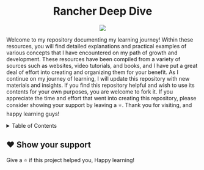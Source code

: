 <div align="center">

# Rancher Deep Dive
  <a href="https://github.com/Krishnamohan-Yerrabilli/Rancher-Deep-Dive">
    <img src="https://user-images.githubusercontent.com/58173938/210123030-3a390ec0-3fb6-4389-84f2-871f7feb9dc2.png" >
  </a>

</div>

Welcome to my repository documenting my learning journey! Within these resources, you will find detailed explanations and practical examples of various concepts that I have encountered on my path of growth and development. These resources have been compiled from a variety of sources such as websites, video tutorials, and books, and I have put a great deal of effort into creating and organizing them for your benefit. As I continue on my journey of learning, I will update this repository with new materials and insights. If you find this repository helpful and wish to use its contents for your own purposes, you are welcome to fork it. If you appreciate the time and effort that went into creating this repository, please consider showing your support by leaving a ⭐. Thank you for visiting, and happy learning guys!

<div id="top">
<!-- TABLE OF CONTENTS -->
<details>
  <summary>Table of Contents</summary>
  <ol>
  <li>
<h2 id="an-introduction-to-rancher-and-kubernetes">An introduction to Rancher and Kubernetes</h2>

<ul>
  <li><a href="#">The history of Rancher Labs as a company</a></li>
  <li>Products released by Rancher in the past</li>
  <li>Rancher's core ideology</li>
  <li>The origin of Kubernetes</li>
  <li>The issue that Kubernetes aims to address</li>
  <li>Comparing Kubernetes to Docker Swarm and OpenShift</li>
  <li>A comparison of Kubernetes and Docker Swarm</li>
  <li>A comparison of Kubernetes and OpenShift</li>
  <li>A summary</li>
</ul>

<h2 id="a-high-level-overview-of-rancher-and-kubernetes">A high-level overview of Rancher and Kubernetes</h2>

<ul>
  <li>The purpose of the Rancher server</li>
  <li>What RKE and RKE2 are</li>
  <li>An explanation of RKE</li>
  <li>An explanation of RKE2</li>
  <li>What K3s is</li>
  <li>The role of RancherD</li>
  <li>The controllers running inside Rancher server pods</li>
  <li>The function of Cattle agents</li>
  <li>How Rancher manages nodes and clusters</li>
  <li>An overview of kube-apiserver, kubecontroller-manager, kubescheduler, etcd, and kubelet</li>
  <li>How the current state and desired state work together</li>
  <li>A summary</li>
</ul>

<h2 id="setting-up-a-single-node-rancher-instance">Setting up a single-node Rancher instance</h2>

<ul>
  <li>What a single-node Rancher installation is</li>
  <li>Requirements and limitations</li>
  <li>Rules for designing a solution</li>
  <li>Steps for installation</li>
  <li>Installing Docker</li>
  <li>Preparing SSL certificates</li>
  <li>Starting the Rancher server</li>
  <li>Migrating to an HA setup</li>
  <li>Backing up the current Rancher server</li>
  <li>Starting the transition to a new cluster</li>
  <li>Cleaning up/rolling back</li>
  <li>A summary</li>
</ul>

<h2 id="creating-rke-and-rke2-clusters">Creating RKE and RKE2 clusters</h2>

<ul>
  <li>An explanation of RKE clusters</li>
  <li>The history of RKE</li>
  <li>How RKE works</li>
  <li>An explanation of RKE2 clusters</li>
  <li>The role of RancherD</li>
  <li>Requirements and limitations</li>
  <li>Basic requirements</li>
  <li>Design limitations and considerations</li>
  <li>Rules for designing a solution</li>
  <li>Setting up RKE clusters</li>
  <li>Setting up RKE2 clusters</li>
  <li>Install steps for RKE</li>
  <li>Install steps for RKE2</li>
  <li>Configuring an external load balancer (HAProxy)</li>
  <li>TCP mode</li>
  <li>HTTP/HTTPS mode</li>
  <li>Configuring MetalLB</li>
  <li>Installation</li>
  <li>Configuration</li>
  <li>A summary</li>
</ul>

<h2 id="deploying-rancher-on-a-hosted-kubernetes-cluster">Deploying Rancher on a hosted Kubernetes cluster</h2>

<ul>
  <li>Understanding hosted Kubernetes clusters</li>
  <li>Requirements and limitations</li>
  <li>Amazon EKS</li>
  <li>Google's GKE</li>
  <li>Azure's AKS</li>
  <li>Rules for designing a solution</li>
  <li>Setting up a hosted Kubernetes cluster on Amazon EKS</li>
  <li>Setting up a hosted Kubernetes cluster on Google's GKE</li>
  <li>Setting up a hosted Kubernetes cluster on Azure's AKS</li>
  <li>Installing and upgrading Rancher</li>
  <li>Installing Rancher</li>
  <li>Upgrading Rancher</li>
  <li>The Rancher Backup Operator</li>
  <li>Installation</li>
  <li>Creating a backup</li>
  <li>A summary</li>
</ul>

<h2 id="creating-an-rke-cluster-using-rancher">Creating an RKE cluster using Rancher</h2>

<ul>
  <li>What a Rancher-managed cluster is</li>
  <li>The origin of Rancher-managed clusters</li>
  <li>How Rancher manages nodes</li>
  <li>How Rancher manages a cluster</li>
  <li>Requirements and limitations</li>
  <li>Rancher-created managed nodes</li>
  <li>Existing nodes</li>
  <li>Rules for designing a solution</li>
  <li>Setting up an RKE cluster on AWS</li>
  <li>Setting up an RKE cluster on GCP</li>
  <li>Preparing for nodes to join Rancher</li>
  <li>Preparing the infrastructure provider</li>
  <li>Steps for creating an RKE cluster using Rancher</li>
  <li>Deploying a cluster using node pools</li>
  <li>Ongoing maintenance tasks</li>
  <li>A summary</li>
</ul>

<h2 id="deploying-a-hosted-cluster-with-rancher">Deploying a hosted cluster with Rancher</h2>

<ul>
  <li>How Rancher can manage a hosted cluster</li>
  <li>Requirements and limitations</li>
  <li>Basic requirements</li>
  <li>Design limitations and considerations</li>
  <li>Rules for designing a solution</li>
  <li>Setting up a hosted cluster on Amazon EKS with Rancher</li>
  <li>Setting up a hosted cluster on Google's GKE with Rancher</li>
  <li>Setting up a hosted cluster on Microsoft Azure Kubernetes Service (AKS) with Rancher</li>
  <li>Preparing the cloud provider</li>
  <li>Setting up a hosted cluster on Amazon EKS</li>
  <li>Setting up a hosted cluster on Google's GKE</li>
  <li>Setting up a hosted cluster on AKS</li>
  <li>Installation steps</li>
  <li>Setting up a hosted cluster on Amazon EKS with Rancher</li>
  <li>Setting up a hosted cluster on Google's GKE with Rancher</li>
  <li>Setting up a hosted cluster on AKS with Rancher</li>
  <li>Ongoing maintenance tasks</li>
  <li>A summary</li>
</ul>

<h2 id="importing-an-externally-managed-cluster-into-rancher">Importing an externally managed cluster into Rancher</h2>

<ul>
  <li>What an externally managed cluster is</li>
  <li>Requirements and limitations</li>
  <li>Basic requirements</li>
  <li>Design limitations and considerations</li>
  <li>Rules for designing a solution</li>
  <li>Importing an externally managed cluster</li>
  <li>Ongoing maintenance tasks</li>
  <li>A summary</li>
</ul>

<h2 id="installing-a-kubernetes-cluster-with-rancher-on-aws">Installing a Kubernetes cluster with Rancher on AWS</h2>

<ul>
  <li>Understanding the different options for installing a cluster on AWS</li>
  <li>Requirements and limitations</li>
  <li>Basic requirements</li>
  <li>Design limitations and considerations</li>
  <li>Rules for designing a solution</li>
  <li>Preparing the infrastructure provider</li>
  <li>Installation steps</li>
  <li>Ongoing maintenance tasks</li>
  <li>A summary</li>
</ul>

<h2 id="installing-a-kubernetes-cluster-with-rancher-on-gcp">Installing a Kubernetes cluster with Rancher on GCP</h2>

<ul>
  <li>Understanding the different options for installing a cluster on GCP</li>
  <li>Requirements and limitations</li>
  <li>Basic requirements</li>
  <li>Design limitations and considerations</li>
  <li>Rules for designing a solution</li>
  <li>Preparing the infrastructure provider</li>
  <li>Installation steps</li>
  <li>Ongoing maintenance tasks</li>
  <li>A summary</li>
</ul>

<h2 id="installing-a-kubernetes-cluster-with-rancher-on-azure">Installing a Kubernetes cluster with Rancher on Azure</h2>

<ul>
  <li>Understanding the different options for installing a cluster on Azure</li>
  <li>Requirements and limitations</li>
  <li>Basic requirements</li>
  <li>Design limitations and considerations</li>
  <li>Rules for designing a solution</li>
  <li>Preparing the infrastructure provider</li>
  <li>Installation steps</li>
  <li>Ongoing maintenance tasks</li>
  <li>A summary</li>
</ul>

<h2 id="upgrading-a-kubernetes-cluster">Upgrading a Kubernetes cluster</h2>

<ul>
  <li>Understanding the different options for upgrading a cluster</li>
  <li>Requirements and limitations</li>
  <li>Basic requirements</li>
  <li>Design limitations and considerations</li>
  <li>Rules for designing a solution</li>
  <li>Preparing for the upgrade</li>
  <li>Performing the upgrade</li>
  <li>Ongoing maintenance tasks</li>
  <li>A summary</li>
</ul>

<h2 id="backing-up-and-restoring-a-cluster">Backing up and restoring a cluster</h2>

<ul>
  <li>Understanding the different options for backing up and restoring a cluster</li>
  <li>Requirements and limitations</li>
  <li>Basic requirements</li>
  <li>Design limitations and considerations</li>
  <li>Rules for designing a solution</li>
  <li>Backing up a cluster</li>
  <li>Restoring a cluster</li>
  <li>Ongoing maintenance tasks</li>
  <li>A summary</li>
</ul>


<h2 id="scaling-a-cluster">Scaling a cluster</h2>

<ul>
  <li>Understanding the different options for scaling a cluster</li>
  <li>Requirements and limitations</li>
  <li>Basic requirements</li>
  <li>Design limitations and considerations</li>
  <li>Rules for designing a solution</li>
  <li>Scaling a cluster</li>
  <li>Ongoing maintenance tasks</li>
  <li>A summary</li>
</ul>

<h2 id="monitoring-a-cluster">Monitoring a cluster</h2>

<ul>
  <li>Understanding the different options for monitoring a cluster</li>
  <li>Requirements and limitations</li>
  <li>Basic requirements</li>
  <li>Design limitations and considerations</li>
  <li>Rules for designing a solution</li>
  <li>Setting up monitoring for a cluster</li>
  <li>Ongoing maintenance tasks</li>
  <li>A summary</li>
</ul>

<h2 id="logging-for-a-cluster">Logging for a cluster</h2>

<ul>
  <li>Understanding the different options for logging for a cluster</li>
  <li>Requirements and limitations</li>
  <li>Basic requirements</li>
  <li>Design limitations and considerations</li>
  <li>Rules for designing a solution</li>
  <li>Setting up logging for a cluster</li>
  <li>Ongoing maintenance tasks</li>
  <li>A summary</li>
</ul>

<h2 id="networking-for-a-cluster">Networking for a cluster</h2>

<ul>
  <li>Understanding the different options for networking for a cluster</li>
  <li>Requirements and limitations</li>
  <li>Basic requirements</li>
  <li>Design limitations and considerations</li>
  <li>Rules for designing a solution</li>
  <li>Setting up networking for a cluster</li>
  <li>Ongoing maintenance tasks</li>
  <li>A summary</li>
</ul>

<h2 id="storage">Storage for a cluster</h2>
<ul>
  <li>Understanding the different options for storage for a cluster</li>
  <li>Requirements and limitations</li>
  <li>Basic requirements</li>
  <li>Design limitations and considerations</li>
  <li>Rules for designing a solution</li>
  <li>Setting up storage for a cluster</li>
  <li>Ongoing maintenance tasks</li>
  <li>A summary</li>
</ul>

<h2 id="security">Security for a cluster</h2>
<ul>
  <li>Understanding the different options for security for a cluster</li>
  <li>Requirements and limitations</li>
  <li>Basic requirements</li>
  <li>Design limitations and considerations</li>
  <li>Rules for designing a solution</li>
  <li>Setting up security for a cluster</li>
  <li>Ongoing maintenance tasks</li>
  <li>A summary</li>
</ul>

<h2 id="deploying">Deploying applications to a cluster</h2>
<ul>
  <li>Understanding the different options for deploying applications to a cluster</li>
  <li>Requirements and limitations</li>
  <li>Basic requirements</li>
  <li>Design limitations and considerations</li>
  <li>Rules for designing a solution</li>
  <li>Deploying applications to a cluster</li>
  <li>Ongoing maintenance tasks</li>
  <li>A summary</li>
</ul>

<h2 id="upgrading">Upgrading applications on a cluster</h2>
<ul>
  <li>Understanding the different options for upgrading applications on a cluster</li>
  <li>Requirements and limitations</li>
  <li>Basic requirements</li>
  <li>Design limitations and considerations</li>
  <li>Rules for designing a solution</li>
  <li>Upgrading applications on a cluster</li>
  <li>Ongoing maintenance tasks</li>
  <li>A summary</li>
</ul>

<h2 id="migrating">Migrating applications to a cluster</h2>
<ul>
  <li>Understanding the different options for migrating applications to a cluster</li>
  <li>Requirements and limitations</li>
  <li>Basic requirements</li>
  <li>Design limitations and considerations</li>
  <li>Rules for designing a solution</li>
  <li>Migrating applications to a cluster</li>
  <li>Ongoing maintenance tasks</li>
  <li>A summary</li>
</ul>

<h2 id="monitoring">Monitoring applications on a cluster</h2>
<ul>
  <li>Understanding the different options for monitoring applications on a cluster</li>
  <li>Requirements and limitations</li>
  <li>Basic requirements</li>
  <li>Design limitations and considerations</li>
  <li>Rules for designing a solution</li>
  <li>Monitoring applications on a cluster</li>
  <li>Ongoing maintenance tasks</li>
  <li>A summary</li>
</ul>

<h2 id="troubleshooting">Troubleshooting applications on a cluster</h2>
<ul>
  <li>Understanding the different options for troubleshooting applications on a cluster</li>
  <li>Requirements and limitations</li>
  <li>Basic requirements</li>
  <li>Design limitations and considerations</li>
  <li>Rules for designing a solution</li>
  <li>Troubleshooting applications on a cluster</li>
  <li>Ongoing maintenance tasks</li>
  <li>A summary</li>
</ul>

<h2 id="best-practices">Best practices for running applications on a cluster</h2>
<ul>
  <li>Understanding the different options for best practices for running applications on a cluster</li>
  <li>Requirements and limitations</li>
  <li>Basic requirements</li>
  <li>Design limitations and considerations</li>
  <li>Rules for designing a solution</li>
  <li>Best practices for running applications on a cluster</li>
  <li>Ongoing maintenance tasks</li>
  <li>A summary</li>
</ul>

</div>

## ❤ Show your support

Give a ⭐️ if this project helped you, Happy learning!
